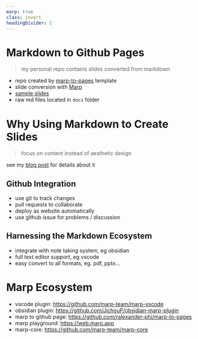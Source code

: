 ```yaml
---
marp: true
class: invert
headingDivider: 2
---
```


# Markdown to Github Pages

> my personal repo contains slides converted from markdown

- repo created by [marp-to-pages] template
- slide conversion with [Marp]
- [sample slides]
- raw md files located in `docs` folder

# Why Using Markdown to Create Slides

> focus on content instead of aesthetic design

see my [blog post] for details about it

## Github Integration

- use git to track changes
- pull requests to collaborate
- deploy as website automatically
- use github issue for problems / discussion

## Harnessing the Markdown Ecosystem

- integrate with note taking system, eg obsidian
- full text editor support, eg vscode
- easy convert to all formats, eg. pdf, pptx...

# Marp Ecosystem

- vscode plugin: https://github.com/marp-team/marp-vscode
- obsidian plugin: https://github.com/JichouP/obsidian-marp-plugin
- marp to github page: https://github.com/ralexander-phi/marp-to-pages
- marp playground: https://web.marp.app
- marp-core: https://github.com/marp-team/marp-core

[sample slides]: https://hoishing.github.io/slides/docs/marp.html
[Marp]: https://github.com/marp-team/marp
[marp-to-pages]: https://github.com/ralexander-phi/marp-to-pages
[blog post]: https://dev.to/hoishing/effortless-slide-creation-with-markdown-using-marp-4099
